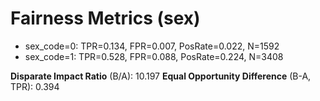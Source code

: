 # Fairness Metrics (sex)

- sex_code=0: TPR=0.134, FPR=0.007, PosRate=0.022, N=1592
- sex_code=1: TPR=0.528, FPR=0.088, PosRate=0.224, N=3408

**Disparate Impact Ratio** (B/A): 10.197
**Equal Opportunity Difference** (B-A, TPR): 0.394
